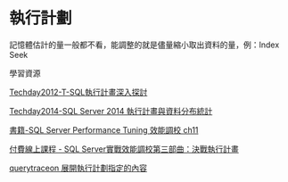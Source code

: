 # 執行計劃

記憶體估計的量一般都不看，能調整的就是儘量縮小取出資料的量，例：Index Seek

學習資源

[Techday2012-T-SQL執行計畫深入探討](http://eplus.asia.edu.tw/channels/27/episodes/86?locale=zh_tw)

[Techday2014-SQL Server 2014 執行計畫與資料分布統計](https://channel9.msdn.com/Events/TechDays/TechDays-Taiwan-2014/DBI305)

[書籍-SQL Server Performance Tuning 效能調校 ch11](https://www.books.com.tw/products/0010638550)

[付費線上課程 - SQL Server實戰效能調校第三部曲：決戰執行計畫](https://hiskio.com/courses/271)


[querytraceon 展開執行計劃指定的內容](https://medium.com/ricos-note/talking-about-traceflag-again-e77178a5fd9c)
